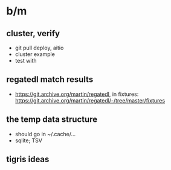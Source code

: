 # b/m

## cluster, verify

* git pull deploy, aitio
* cluster example
* test with

## regatedl match results

* https://git.archive.org/martin/regatedl, in fixtures: https://git.archive.org/martin/regatedl/-/tree/master/fixtures

## the temp data structure

* should go in ~/.cache/...
* sqlite; TSV

## tigris ideas

